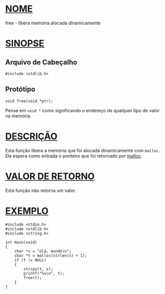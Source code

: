 # [NOME](#nome)

free - libera memória alocada dinamicamente

# [SINOPSE](#sinopse)

## Arquivo de Cabeçalho

    #include <stdlib.h>

## Protótipo

    void free(void *ptr);

Pense em `void *` como significando o endereço de qualquer tipo de valor na memória.

# [DESCRIÇÃO](#descrição)

Esta função libera a memória que foi alocada dinamicamente com `malloc`. Ela espera como entrada o ponteiro que foi retornado por [malloc](malloc).

# [VALOR DE RETORNO](#valor-de-retorno)

Esta função não retorna um valor.

# [EXEMPLO](#exemplo)

    #include <stdio.h>
    #include <stdlib.h>
    #include <string.h>

    int main(void)
    {
        char *s = "olá, mundo\n";
        char *t = malloc(strlen(s) + 1);
        if (t != NULL)
        {
            strcpy(t, s);
            printf("%s\n", t);
            free(t);
        }
    }
